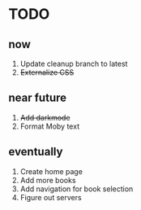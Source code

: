 # TODO
## now
1. Update cleanup branch to latest
2. ~~Externalize CSS~~
## near future
1. ~~Add darkmode~~
2. Format Moby text
## eventually
1. Create home page
2. Add more books
3. Add navigation for book selection
4. Figure out servers
